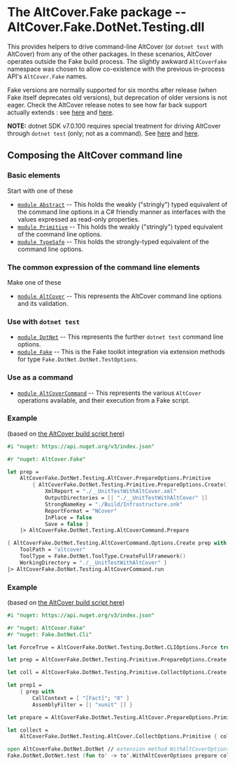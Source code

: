 # The AltCover.Fake package -- AltCover.Fake.DotNet.Testing.dll

This provides helpers to drive command-line AltCover (or `dotnet test` with AltCover) from any of the other packages.  In these scenarios, AltCover operates outside the Fake build process.
The slightly awkward `AltCoverFake` namespace was chosen to allow co-existence with the previous in-process API's `AltCover.Fake` names.

Fake versions are normally supported for six months after release (when Fake itself deprecates old versions), but deprecation of older versions is not eager.  Check the AltCover release notes to see how far back support actually extends : see [here](https://github.com/SteveGilham/altcover/blob/master/ReleaseNotes.md) and [here](https://github.com/SteveGilham/altcover/blob/master/ReleaseNotes%20-%20Previously.md).

**NOTE:** dotnet SDK v7.0.100 requires special treatment for driving AltCover through `dotnet test` (only; not as a command).  See [here](https://github.com/SteveGilham/altcover/wiki/dotnet-SDK-7.0.100) and [here](https://github.com/SteveGilham/altcover/wiki/Release-8.5.841).

## Composing the AltCover command line

### Basic elements

Start with one of these

* [`module Abstract`](Abstract-fsapidoc) -- This holds the weakly ("stringly") typed equivalent of the command line options in a C# friendly manner as interfaces with the values expressed as read-only properties.
* [`module Primitive`](Primitive-fsapidoc) -- This holds the weakly ("stringly") typed equivalent of the command line options.
* [`module TypeSafe`](TypeSafe-fsapidoc) -- This holds the strongly-typed equivalent of the command line options.

### The common expression of the command line elements

Make one of these

* [`module AltCover`](AltCover-fsapidoc) -- This represents the AltCover command line options and its validation.

### Use with `dotnet test` 

* [`module DotNet`](DotNet-fsapidoc) -- This represents the further `dotnet test` command line options.
* [`module Fake`](Fake-fsapidoc) -- This is the Fake toolkit integration via extension methods for type `Fake.DotNet.DotNet.TestOptions`.

### Use as a command

* [`module AltCoverCommand`](AltCoverCommand-fsapidoc) -- This represents the various `AltCover` operations available, and their execution from a Fake script.

### Example
(based on [the AltCover build script here](https://github.com/SteveGilham/altcover/blob/master/Build/targets.fsx#L984-L1004))

```fsharp
#i "nuget: https://api.nuget.org/v3/index.json"

#r "nuget: AltCover.Fake"

let prep =
    AltCoverFake.DotNet.Testing.AltCover.PrepareOptions.Primitive
        { AltCoverFake.DotNet.Testing.Primitive.PrepareOptions.Create() with
            XmlReport = "./__UnitTestWithAltCover.xml"
            OutputDirectories = [| "./__UnitTestWithAltCover" |]
            StrongNameKey = "./Build/Infrastructure.snk"
            ReportFormat = "NCover"
            InPlace = false
            Save = false }
    |> AltCoverFake.DotNet.Testing.AltCoverCommand.Prepare

{ AltCoverFake.DotNet.Testing.AltCoverCommand.Options.Create prep with
    ToolPath = "altcover"
    ToolType = Fake.DotNet.ToolType.CreateFullFramework()
    WorkingDirectory = "./__UnitTestWithAltCover" }
|> AltCoverFake.DotNet.Testing.AltCoverCommand.run
```

### Example
(based on [the AltCover build script here](https://github.com/SteveGilham/altcover/blob/master/Build/targets.fsx#L3578-L3591))

```fsharp
#i "nuget: https://api.nuget.org/v3/index.json"

#r "nuget: AltCover.Fake"
#r "nuget: Fake.DotNet.Cli"

let ForceTrue = AltCoverFake.DotNet.Testing.DotNet.CLIOptions.Force true

let prep = AltCoverFake.DotNet.Testing.Primitive.PrepareOptions.Create()

let coll = AltCoverFake.DotNet.Testing.Primitive.CollectOptions.Create()

let prep1 =
    { prep with
        CallContext = [ "[Fact]"; "0" ]
        AssemblyFilter = [| "xunit" |] }

let prepare = AltCoverFake.DotNet.Testing.AltCover.PrepareOptions.Primitive prep1

let collect =
    AltCoverFake.DotNet.Testing.AltCover.CollectOptions.Primitive { coll with SummaryFormat = "+B" }

open AltCoverFake.DotNet.DotNet // extension method WithAltCoverOptions
Fake.DotNet.DotNet.test (fun to' -> to'.WithAltCoverOptions prepare collect ForceTrue) "dotnettest.fsproj"

```
